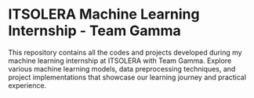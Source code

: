 # ITSOLERA Machine Learning Internship - Team Gamma
This repository contains all the codes and projects developed during my machine learning internship at ITSOLERA with Team Gamma. Explore various machine learning models, data preprocessing techniques, and project implementations that showcase our learning journey and practical experience.
